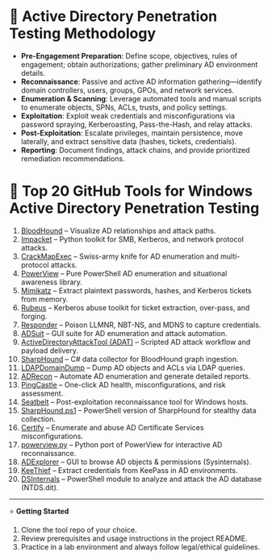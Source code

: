 # 🚀 Active Directory Penetration Testing Methodology

- **Pre-Engagement Preparation**: Define scope, objectives, rules of engagement; obtain authorizations; gather preliminary AD environment details.  
- **Reconnaissance**: Passive and active AD information gathering—identify domain controllers, users, groups, GPOs, and network services.  
- **Enumeration & Scanning**: Leverage automated tools and manual scripts to enumerate objects, SPNs, ACLs, trusts, and policy settings.  
- **Exploitation**: Exploit weak credentials and misconfigurations via password spraying, Kerberoasting, Pass-the-Hash, and relay attacks.  
- **Post-Exploitation**: Escalate privileges, maintain persistence, move laterally, and extract sensitive data (hashes, tickets, credentials).  
- **Reporting**: Document findings, attack chains, and provide prioritized remediation recommendations.

# 🔧 Top 20 GitHub Tools for Windows Active Directory Penetration Testing

1. [BloodHound](https://github.com/BloodHoundAD/BloodHound) – Visualize AD relationships and attack paths.  
2. [Impacket](https://github.com/SecureAuthCorp/impacket) – Python toolkit for SMB, Kerberos, and network protocol attacks.  
3. [CrackMapExec](https://github.com/byt3bl33d3r/CrackMapExec) – Swiss-army knife for AD enumeration and multi-protocol attacks.  
4. [PowerView](https://github.com/PowerShellMafia/PowerView) – Pure PowerShell AD enumeration and situational awareness library.  
5. [Mimikatz](https://github.com/gentilkiwi/mimikatz) – Extract plaintext passwords, hashes, and Kerberos tickets from memory.  
6. [Rubeus](https://github.com/GhostPack/Rubeus) – Kerberos abuse toolkit for ticket extraction, over-pass, and forging.  
7. [Responder](https://github.com/lgandx/Responder) – Poison LLMNR, NBT-NS, and MDNS to capture credentials.  
8. [ADSuit](https://github.com/toneemarqus/AD-Suit) – GUI suite for AD enumeration and attack automation.  
9. [ActiveDirectoryAttackTool (ADAT)](https://github.com/The-Viper-One/ActiveDirectoryAttackTool) – Scripted AD attack workflow and payload delivery.  
10. [SharpHound](https://github.com/BloodHoundAD/SharpHound) – C# data collector for BloodHound graph ingestion.  
11. [LDAPDomainDump](https://github.com/dirkjanm/ldapdomaindump) – Dump AD objects and ACLs via LDAP queries.  
12. [ADRecon](https://github.com/sense-of-security/ADRecon) – Automate AD enumeration and generate detailed reports.  
13. [PingCastle](https://github.com/netwrix/pingcastle) – One-click AD health, misconfigurations, and risk assessment.  
14. [Seatbelt](https://github.com/GhostPack/Seatbelt) – Post-exploitation reconnaissance tool for Windows hosts.  
15. [SharpHound.ps1](https://github.com/BloodHoundAD/SharpHound/blob/master/SharpHound.ps1) – PowerShell version of SharpHound for stealthy data collection.  
16. [Certify](https://github.com/GhostPack/Certify) – Enumerate and abuse AD Certificate Services misconfigurations.  
17. [powerview.py](https://github.com/aniqfakhrul/powerview.py) – Python port of PowerView for interactive AD reconnaissance.  
18. [ADExplorer](https://docs.microsoft.com/sysinternals/downloads/adexplorer) – GUI to browse AD objects & permissions (Sysinternals).  
19. [KeeThief](https://github.com/tevora-threat/KeeThief) – Extract credentials from KeePass in AD environments.  
20. [DSInternals](https://github.com/Microsoft/DSInternals) – PowerShell module to analyze and attack the AD database (NTDS.dit).

---

⭐️ **Getting Started**  
1. Clone the tool repo of your choice.  
2. Review prerequisites and usage instructions in the project README.  
3. Practice in a lab environment and always follow legal/ethical guidelines.  
